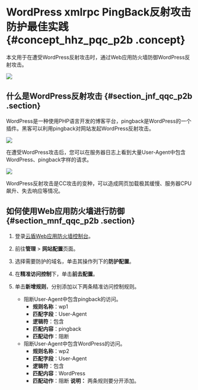 # WordPress xmlrpc PingBack反射攻击防护最佳实践 {#concept_hhz_pqc_p2b .concept}

本文用于在遭受WordPress反射攻击时，通过Web应用防火墙防御WordPress反射攻击。

![](http://static-aliyun-doc.oss-cn-hangzhou.aliyuncs.com/assets/img/15593/15538237787626_zh-CN.jpg)

## 什么是WordPress反射攻击 {#section_jnf_qqc_p2b .section}

WordPress是一种使用PHP语言开发的博客平台，pingback是WordPress的一个插件。黑客可以利用pingback对网站发起WordPress反射攻击。

![](http://static-aliyun-doc.oss-cn-hangzhou.aliyuncs.com/assets/img/15593/15538237787627_zh-CN.png)

在遭受WordPress攻击后，您可以在服务器日志上看到大量User-Agent中包含WordPress、pingback字样的请求。

![](http://static-aliyun-doc.oss-cn-hangzhou.aliyuncs.com/assets/img/15593/15538237797628_zh-CN.png)

WordPress反射攻击是CC攻击的变种，可以造成网页加载极其缓慢、服务器CPU 飙升、失去响应等情况。

## 如何使用Web应用防火墙进行防御 {#section_mnf_qqc_p2b .section}

1.  登录[云盾Web应用防火墙控制台](https://yundun.console.aliyun.com/?p=waf)。
2.  前往**管理** \> **网站配置**页面。
3.  选择需要防护的域名，单击其操作列下的**防护配置**。
4.  在**精准访问控制**下，单击**前去配置**。
5.  单击**新增规则**，分别添加以下两条精准访问控制规则。

    -   阻断User-Agent中包含pingback的访问。
        -   **规则名称**：wp1
        -   **匹配字段**：User-Agent
        -   **逻辑符**：包含
        -   **匹配内容**：pingback
        -   **匹配动作**：阻断
    -   阻断User-Agent中包含WordPress的访问。
        -   **规则名称**：wp2
        -   **匹配字段**：User-Agent
        -   **逻辑符**：包含
        -   **匹配内容**：WordPress
        -   **匹配动作**：阻断
    **说明：** 两条规则要分开添加。


